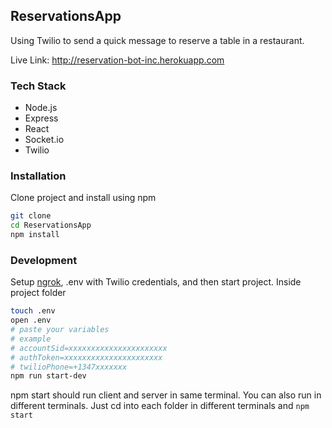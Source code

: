 ## ReservationsApp
Using Twilio to send a quick message to reserve a table in a restaurant.

Live Link: http://reservation-bot-inc.herokuapp.com

### Tech Stack
- Node.js
- Express
- React
- Socket.io
- Twilio

### Installation
Clone project and install using npm
```bash
git clone
cd ReservationsApp
npm install
```
### Development
Setup [ngrok](https://ngrok.com), .env with Twilio credentials, and then start project.
Inside project folder
```bash
touch .env
open .env
# paste your variables
# example
# accountSid=xxxxxxxxxxxxxxxxxxxxxx
# authToken=xxxxxxxxxxxxxxxxxxxxxx
# twilioPhone=+1347xxxxxxx
npm run start-dev
```
npm start should run client and server in same terminal. You can also run in different terminals. Just cd into each folder in different terminals and ```npm start ```
